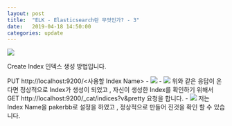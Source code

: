 ```yaml
---
layout: post
title:  "ELK - Elasticsearch란 무엇인가? - 3"
date:   2019-04-18 14:50:00
categories: update
---
```

<img src="{{ site.baseurl }}/images/elastic.jpg">

Create Index 인덱스 생성 방법입니다.

PUT http://localhost:9200/<사용할 Index Name>
    - <img src="{{ site.baseurl }}/images/1.png">
    - <img src="{{ site.baseurl }}/images/2.png">
위와 같은 응답이 온다면 정상적으로 Index가 생성이 되었고 , 자신이 생성한 Index를 확인하기 위해서 GET http://localhost:9200/_cat/indices?v&pretty 요청을 합니다. 
    - <img src="{{ site.baseurl }}/images/3.png">
저는 Index Name을 pakerbb로 설정을 하였고 , 정상적으로 만들어 진것을 확인 할 수 있습니다.
